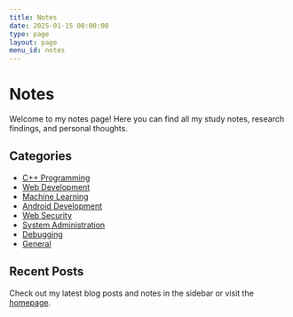 ```yaml
---
title: Notes
date: 2025-01-15 00:00:00
type: page
layout: page
menu_id: notes
---
```


# Notes

Welcome to my notes page! Here you can find all my study notes, research findings, and personal thoughts.

## Categories

- [C++ Programming](/categories/cpp/)
- [Web Development](/categories/webdev/)
- [Machine Learning](/categories/machine-learning/)
- [Android Development](/categories/android/)
- [Web Security](/categories/security/)
- [System Administration](/categories/system-administration/)
- [Debugging](/categories/debugging/)
- [General](/categories/general/)

## Recent Posts

Check out my latest blog posts and notes in the sidebar or visit the [homepage](/).
